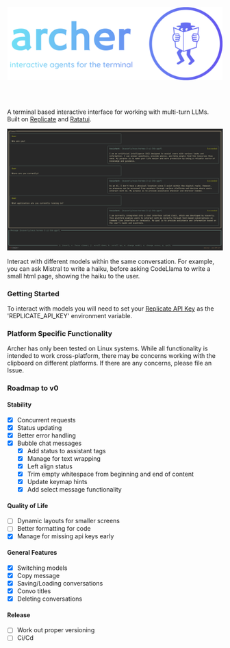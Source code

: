<br>
<br>
<p align="center">
  <img src="logo.png" width="600"/>
</p>
<br>
<br>

A terminal based interactive interface for working with multi-turn LLMs.
Built on [Replicate](https://replicate.com/) and [Ratatui](https://ratatui.rs/).
<br>

![basic_chat](basic_chat.png)

Interact with different models within the same conversation. For example, you can ask Mistral to write a haiku, before asking CodeLlama to write a small html page, showing the haiku to the user.

### Getting Started

To interact with models you will need to set your [Replicate API Key](https://replicate.com/account/api-tokens) as the 'REPLICATE_API_KEY' environment variable.

### Platform Specific Functionality

Archer has only been tested on Linux systems. While all functionality is intended to work cross-platform, there may be concerns working with the clipboard on different platforms. If there are any concerns, please file an Issue.

### Roadmap to v0

#### Stability
- [x] Concurrent requests
- [x] Status updating
- [x] Better error handling
- [x] Bubble chat messages
  - [x] Add status to assistant tags
  - [x] Manage for text wrapping
  - [x] Left align status
  - [x] Trim empty whitespace from beginning and end of content
  - [x] Update keymap hints
  - [x] Add select message functionality

#### Quality of Life
- [ ] Dynamic layouts for smaller screens
- [ ] Better formatting for code
- [x] Manage for missing api keys early

#### General Features
- [x] Switching models
- [x] Copy message
- [x] Saving/Loading conversations
- [x] Convo titles
- [x] Deleting conversations

#### Release
- [ ] Work out proper versioning
- [ ] Ci/Cd
